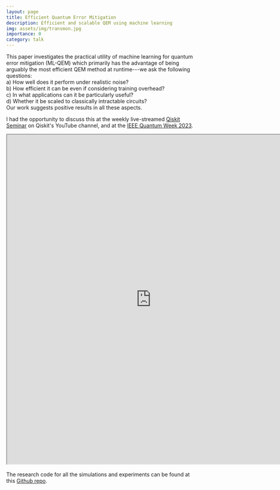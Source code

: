 ```yaml
---
layout: page
title: Efficient Quantum Error Mitigation
description: Efficient and scalable QEM using machine learning
img: assets/img/transmon.jpg
importance: 0
category: talk
---
```


This paper investigates the practical utility of machine learning for quantum error mitigation (ML-QEM) which primarily has the advantage of being arguably the most efficient QEM method at runtime---we ask the following questions: <br>
a) How well does it perform under realistic noise? <br>
b) How efficient it can be even if considering training overhead? <br>
c) In what applications can it be particularly useful? <br>
d) Whether it be scaled to classically intractable circuits? <br>
Our work suggests positive results in all these aspects. <br>

I had the opportunity to discuss this at the weekly live-streamed <a href="https://www.youtube.com/live/w7GHPmfCzZs?si=MMaW3E6smH1is4rN">Qiskit Seminar</a> on Qiskit's YouTube channel, and at the <a href="https://qai-workshop.ornl.gov/schedule/">IEEE Quantum Week 2023</a>. 
<br>

<iframe src="https://drive.google.com/file/d/1MPEpSl4Sia9AQzX-tpA38a1SLq_Mv2F3/preview" width="770" height="880" allow="autoplay"></iframe>
<br>
<br>
The research code for all the simulations and experiments can be found at this <a href="https://github.com/qiskit-community/blackwater/tree/research">Github repo</a>.

